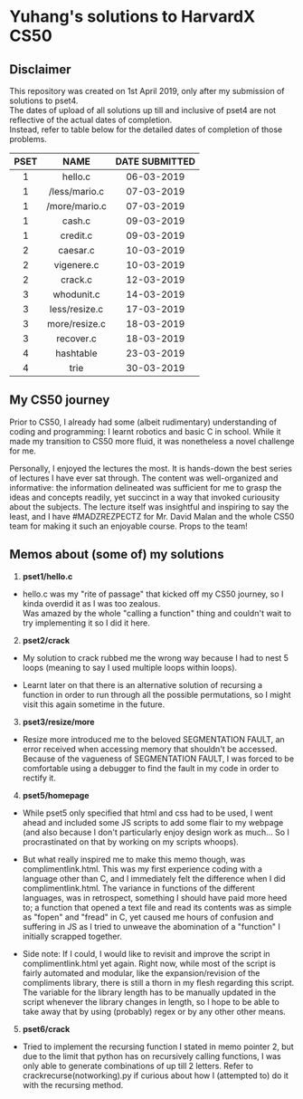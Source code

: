 # **Yuhang's solutions to HarvardX CS50**
## Disclaimer
This repository was created on 1st April 2019, only after my submission of solutions to pset4.  
The dates of upload of all solutions up till and inclusive of pset4 are not reflective of the actual dates of completion.   
Instead, refer to table below for the detailed dates of completion of those problems.

|PSET|NAME         |DATE SUBMITTED|
|:--:|:-----------:|:------------:|
|1   |hello.c      |06-03-2019    |
|1   |/less/mario.c|07-03-2019    |
|1   |/more/mario.c|07-03-2019    |
|1   |cash.c       |09-03-2019    |
|1   |credit.c     |09-03-2019    |
|2   |caesar.c     |10-03-2019    |
|2   |vigenere.c   |10-03-2019    |
|2   |crack.c      |12-03-2019    |
|3   |whodunit.c   |14-03-2019    |
|3   |less/resize.c|17-03-2019    |
|3   |more/resize.c|18-03-2019    |
|3   |recover.c    |18-03-2019    |
|4   |hashtable    |23-03-2019    |
|4   |trie         |30-03-2019    |


## My CS50 journey
Prior to CS50, I already had some (albeit rudimentary) understanding of coding and programming: I learnt robotics and basic C in school. While it made my transition to CS50 more fluid, it was nonetheless a novel challenge for me. 

Personally, I enjoyed the lectures the most. It is hands-down the best series of lectures I have ever sat through. The content was well-organized and informative: the information delineated was sufficient for me to grasp the ideas and concepts readily, yet succinct in a way that invoked curiousity about the subjects. The lecture itself was insightful and inspiring to say the least, and I have #MADZREZPECTZ for Mr. David Malan and the whole CS50 team for making it such an enjoyable course. Props to the team!

## Memos about (some of) my solutions
1. **pset1/hello.c**
  * hello.c was my "rite of passage" that kicked off my CS50 journey, so I kinda overdid it as I was too zealous.  
  Was amazed by the whole "calling a function" thing and couldn't wait to try implementing it so I did it here.
  
2. **pset2/crack**
  * My solution to crack rubbed me the wrong way because I had to nest 5 loops (meaning to say I used multiple loops within loops).   

  * Learnt later on that there is an alternative solution of recursing a function in order to run through all the possible permutations, so I might visit this again sometime in the future.
  
3. **pset3/resize/more**
  * Resize more introduced me to the beloved SEGMENTATION FAULT, an error received when accessing memory that shouldn't be accessed. Because of the vagueness of SEGMENTATION FAULT, I was forced to be comfortable using a debugger to find the fault in my code in order to rectify it.
  
4. **pset5/homepage**
  * While pset5 only specified that html and css had to be used, I went ahead and included some JS scripts to add some flair to my webpage (and also because I don't particularly enjoy design work as much... So I procrastinated on that by working on my scripts whoops).  

  * But what really inspired me to make this memo though, was complimentlink.html. This was my first experience coding with a language other than C, and I immediately felt the difference when I did complimentlink.html. The variance in functions of the different languages, was in retrospect, something I should have paid more heed to; a function that opened a text file and read its contents was as simple as "fopen" and "fread" in C, yet caused me hours of confusion and suffering in JS as I tried to unweave the abomination of a "function" I initially scrapped together.

  * Side note: If I could, I would like to revisit and improve the script in complimentlink.html yet again. Right now, while most of the script is fairly automated and modular, like the expansion/revision of the compliments library, there is still a thorn in my flesh regarding this script. The variable for the library length has to be manually updated in the script whenever the library changes in length, so I hope to be able to take away that by using (probably) regex or by any other other means.

5. **pset6/crack**
  * Tried to implement the recursing function I stated in memo pointer 2, but due to the limit that python has on recursively calling functions, I was only able to generate combinations of up till 2 letters. Refer to crackrecurse(notworking).py if curious about how I (attempted to) do it with the recursing method. 
